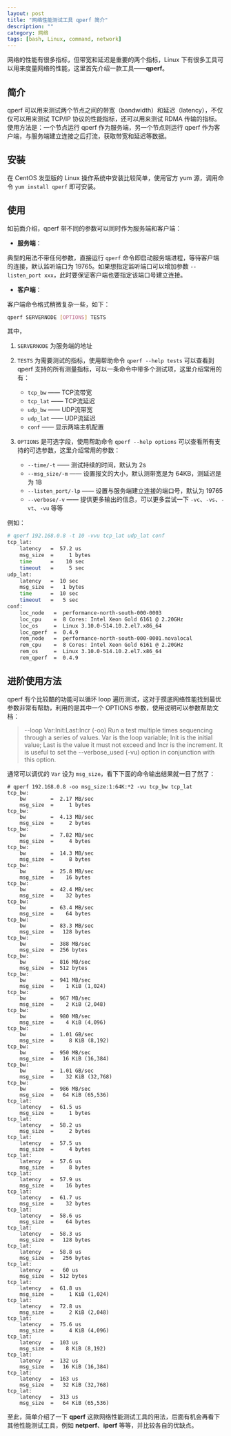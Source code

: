 ```yaml
---
layout: post
title: "网络性能测试工具 qperf 简介"
description: ""
category: 网络
tags: [bash, Linux, command, network]
---
```


网络的性能有很多指标，但带宽和延迟是重要的两个指标，Linux 下有很多工具可以用来度量网络的性能，这里首先介绍一款工具——**qperf**。

## 简介

qperf 可以用来测试两个节点之间的带宽（bandwidth）和延迟（latency），不仅仅可以用来测试 TCP/IP 协议的性能指标，还可以用来测试 RDMA 传输的指标。使用方法是：一个节点运行 qperf 作为服务端，另一个节点则运行 qperf 作为客户端，与服务端建立连接之后打流，获取带宽和延迟等数据。

## 安装

在 CentOS 发型版的 Linux 操作系统中安装比较简单，使用官方 yum 源，调用命令 `yum install qperf` 即可安装。

## 使用

如前面介绍，qperf 带不同的参数可以同时作为服务端和客户端：

* **服务端**：

典型的用法不带任何参数，直接运行 `qperf` 命令即启动服务端进程，等待客户端的连接，默认监听端口为 19765。如果想指定监听端口可以增加参数 `--listen_port xxx`，此时要保证客户端也要指定该端口号建立连接。

* **客户端**：

客户端命令格式稍微复杂一些，如下：

``` bash
qperf SERVERNODE [OPTIONS] TESTS
```

其中，

1. `SERVERNODE` 为服务端的地址
2. `TESTS` 为需要测试的指标，使用帮助命令 `qperf --help tests` 可以查看到 qperf 支持的所有测量指标，可以一条命令中带多个测试项，这里介绍常用的有：

    * `tcp_bw` —— TCP流带宽
    * `tcp_lat` —— TCP流延迟
    * `udp_bw` —— UDP流带宽
    * `udp_lat` —— UDP流延迟
    * `conf` —— 显示两端主机配置

3. `OPTIONS` 是可选字段，使用帮助命令 `qperf --help options` 可以查看所有支持的可选参数，这里介绍常用的参数：

    * `--time/-t` —— 测试持续的时间，默认为 2s
    * `--msg_size/-m` —— 设置报文的大小，默认测带宽是为 64KB，测延迟是为 1B
    * `--listen_port/-lp` —— 设置与服务端建立连接的端口号，默认为 19765
    * `--verbose/-v` —— 提供更多输出的信息，可以更多尝试一下 `-vc`、`-vs`、`-vt`、`-vu` 等等

例如：

``` bash
# qperf 192.168.0.8 -t 10 -vvu tcp_lat udp_lat conf
tcp_lat:
    latency   =  57.2 us
    msg_size  =     1 bytes
    time      =    10 sec
    timeout   =     5 sec
udp_lat:
    latency   =  10 sec
    msg_size  =   1 bytes
    time      =  10 sec
    timeout   =   5 sec
conf:
    loc_node   =  performance-north-south-000-0003
    loc_cpu    =  8 Cores: Intel Xeon Gold 6161 @ 2.20GHz
    loc_os     =  Linux 3.10.0-514.10.2.el7.x86_64
    loc_qperf  =  0.4.9
    rem_node   =  performance-north-south-000-0001.novalocal
    rem_cpu    =  8 Cores: Intel Xeon Gold 6161 @ 2.20GHz
    rem_os     =  Linux 3.10.0-514.10.2.el7.x86_64
    rem_qperf  =  0.4.9
```

## 进阶使用方法

qperf 有个比较酷的功能可以循环 loop 遍历测试，这对于摸底网络性能找到最优参数非常有帮助，利用的是其中一个 OPTIONS 参数，使用说明可以参数帮助文档：

> --loop Var:Init:Last:Incr (-oo)
    Run a test multiple times sequencing through a series of values.  Var
    is the loop variable; Init is the initial value; Last is the value it
    must not exceed and Incr is the increment.  It is useful to set the
    --verbose_used (-vu) option in conjunction with this option.

通常可以调优的 `Var` 设为 `msg_size`，看下下面的命令输出结果就一目了然了：

```
# qperf 192.168.0.8 -oo msg_size:1:64K:*2 -vu tcp_bw tcp_lat
tcp_bw:
    bw        =  2.17 MB/sec
    msg_size  =     1 bytes
tcp_bw:
    bw        =  4.13 MB/sec
    msg_size  =     2 bytes
tcp_bw:
    bw        =  7.82 MB/sec
    msg_size  =     4 bytes
tcp_bw:
    bw        =  14.3 MB/sec
    msg_size  =     8 bytes
tcp_bw:
    bw        =  25.8 MB/sec
    msg_size  =    16 bytes
tcp_bw:
    bw        =  42.4 MB/sec
    msg_size  =    32 bytes
tcp_bw:
    bw        =  63.4 MB/sec
    msg_size  =    64 bytes
tcp_bw:
    bw        =  83.3 MB/sec
    msg_size  =   128 bytes
tcp_bw:
    bw        =  388 MB/sec
    msg_size  =  256 bytes
tcp_bw:
    bw        =  816 MB/sec
    msg_size  =  512 bytes
tcp_bw:
    bw        =  941 MB/sec
    msg_size  =    1 KiB (1,024)
tcp_bw:
    bw        =  967 MB/sec
    msg_size  =    2 KiB (2,048)
tcp_bw:
    bw        =  980 MB/sec
    msg_size  =    4 KiB (4,096)
tcp_bw:
    bw        =  1.01 GB/sec
    msg_size  =     8 KiB (8,192)
tcp_bw:
    bw        =  950 MB/sec
    msg_size  =   16 KiB (16,384)
tcp_bw:
    bw        =  1.01 GB/sec
    msg_size  =    32 KiB (32,768)
tcp_bw:
    bw        =  986 MB/sec
    msg_size  =   64 KiB (65,536)
tcp_lat:
    latency   =  61.5 us
    msg_size  =     1 bytes
tcp_lat:
    latency   =  58.2 us
    msg_size  =     2 bytes
tcp_lat:
    latency   =  57.5 us
    msg_size  =     4 bytes
tcp_lat:
    latency   =  57.6 us
    msg_size  =     8 bytes
tcp_lat:
    latency   =  57.9 us
    msg_size  =    16 bytes
tcp_lat:
    latency   =  61.7 us
    msg_size  =    32 bytes
tcp_lat:
    latency   =  58.6 us
    msg_size  =    64 bytes
tcp_lat:
    latency   =  58.3 us
    msg_size  =   128 bytes
tcp_lat:
    latency   =  58.8 us
    msg_size  =   256 bytes
tcp_lat:
    latency   =   60 us
    msg_size  =  512 bytes
tcp_lat:
    latency   =  61.8 us
    msg_size  =     1 KiB (1,024)
tcp_lat:
    latency   =  72.8 us
    msg_size  =     2 KiB (2,048)
tcp_lat:
    latency   =  75.6 us
    msg_size  =     4 KiB (4,096)
tcp_lat:
    latency   =  103 us
    msg_size  =    8 KiB (8,192)
tcp_lat:
    latency   =  132 us
    msg_size  =   16 KiB (16,384)
tcp_lat:
    latency   =  163 us
    msg_size  =   32 KiB (32,768)
tcp_lat:
    latency   =  313 us
    msg_size  =   64 KiB (65,536)
```

至此，简单介绍了一下 **qperf** 这款网络性能测试工具的用法，后面有机会再看下其他性能测试工具，例如 **netperf**、**iperf** 等等，并比较各自的优缺点。
